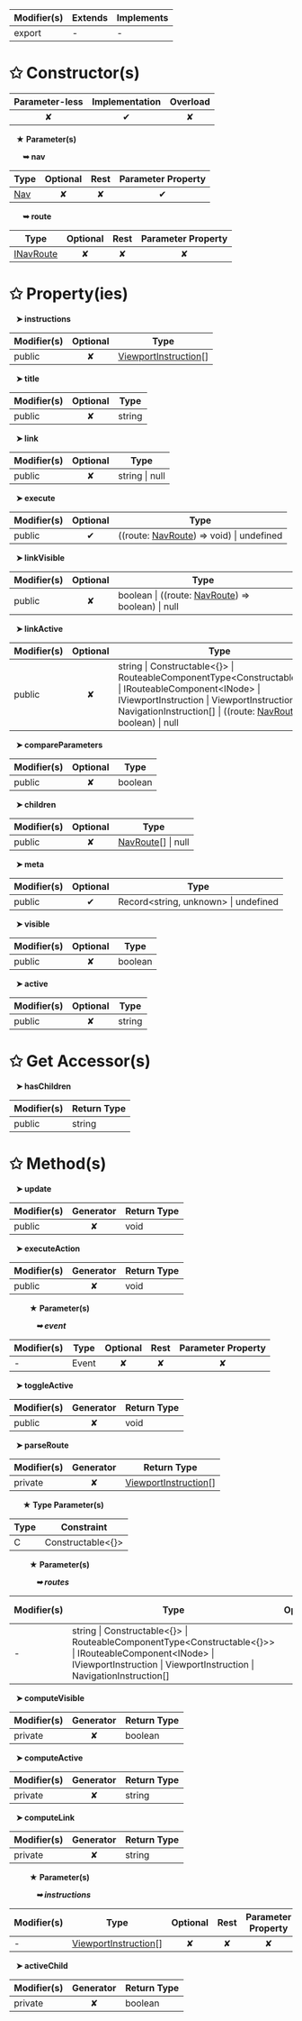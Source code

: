 | Modifier(s)                            | Extends                      | Implements                                    |
|----------------------------------------|------------------------------|-----------------------------------------------|
| export | - | - |

# &#10025; Constructor(s)

| Parameter-less                         | Implementation                          | Overload                          |
|:--------------------------------------:|:---------------------------------------:|:---------------------------------:|
| ✘ | ✔ | ✘ |

&nbsp;&nbsp; **&#9733; Parameter(s)**

&nbsp;&nbsp;&nbsp;&nbsp;&nbsp; **&#10149; nav**

| Type                        | Optional                           | Rest                          | Parameter Property                          |
|-----------------------------|:----------------------------------:|:-----------------------------:|:-------------------------------------------:|
| [Nav](/router/class/nav/nav.md) | ✘  | ✘ | ✔ |

&nbsp;&nbsp;&nbsp;&nbsp;&nbsp; **&#10149; route**

| Type                        | Optional                           | Rest                          | Parameter Property                          |
|-----------------------------|:----------------------------------:|:-----------------------------:|:-------------------------------------------:|
| [INavRoute](/router/interface/nav/inavroute.md) | ✘  | ✘ | ✘ |

# &#10025; Property(ies)

&nbsp;&nbsp; **&#10148; instructions**

| Modifier(s)                               | Optional                           | Type                         |
|-------------------------------------------|:----------------------------------:|------------------------------|
| public | ✘ | [ViewportInstruction](/router/class/viewport-instruction/viewportinstruction.md)[] |

&nbsp;&nbsp; **&#10148; title**

| Modifier(s)                               | Optional                           | Type                         |
|-------------------------------------------|:----------------------------------:|------------------------------|
| public | ✘ | string |

&nbsp;&nbsp; **&#10148; link**

| Modifier(s)                               | Optional                           | Type                         |
|-------------------------------------------|:----------------------------------:|------------------------------|
| public | ✘ | string &#124; null |

&nbsp;&nbsp; **&#10148; execute**

| Modifier(s)                               | Optional                           | Type                         |
|-------------------------------------------|:----------------------------------:|------------------------------|
| public | ✔ | ((route: [NavRoute](/router/class/nav-route/navroute.md)) =&gt; void) &#124; undefined |

&nbsp;&nbsp; **&#10148; linkVisible**

| Modifier(s)                               | Optional                           | Type                         |
|-------------------------------------------|:----------------------------------:|------------------------------|
| public | ✘ | boolean &#124; ((route: [NavRoute](/router/class/nav-route/navroute.md)) =&gt; boolean) &#124; null |

&nbsp;&nbsp; **&#10148; linkActive**

| Modifier(s)                               | Optional                           | Type                         |
|-------------------------------------------|:----------------------------------:|------------------------------|
| public | ✘ | string &#124; Constructable&lt;{}&gt; &#124; RouteableComponentType&lt;Constructable&lt;{}&gt;&gt; &#124; IRouteableComponent&lt;INode&gt; &#124; IViewportInstruction &#124; ViewportInstruction &#124; NavigationInstruction[] &#124; ((route: [NavRoute](/router/class/nav-route/navroute.md)) =&gt; boolean) &#124; null |

&nbsp;&nbsp; **&#10148; compareParameters**

| Modifier(s)                               | Optional                           | Type                         |
|-------------------------------------------|:----------------------------------:|------------------------------|
| public | ✘ | boolean |

&nbsp;&nbsp; **&#10148; children**

| Modifier(s)                               | Optional                           | Type                         |
|-------------------------------------------|:----------------------------------:|------------------------------|
| public | ✘ | [NavRoute](/router/class/nav-route/navroute.md)[] &#124; null |

&nbsp;&nbsp; **&#10148; meta**

| Modifier(s)                               | Optional                           | Type                         |
|-------------------------------------------|:----------------------------------:|------------------------------|
| public | ✔ | Record&lt;string, unknown&gt; &#124; undefined |

&nbsp;&nbsp; **&#10148; visible**

| Modifier(s)                               | Optional                           | Type                         |
|-------------------------------------------|:----------------------------------:|------------------------------|
| public | ✘ | boolean |

&nbsp;&nbsp; **&#10148; active**

| Modifier(s)                               | Optional                           | Type                         |
|-------------------------------------------|:----------------------------------:|------------------------------|
| public | ✘ | string |

# &#10025; Get Accessor(s)

&nbsp;&nbsp; **&#10148; hasChildren**

| Modifier(s)                              | Return Type                       |
|------------------------------------------|-----------------------------------|
| public | string |

# &#10025; Method(s)

&nbsp;&nbsp; **&#10148; update**

| Modifier(s)                              | Generator                          | Return Type                       |
|------------------------------------------|:----------------------------------:|-----------------------------------|
| public | ✘ | void |

&nbsp;&nbsp; **&#10148; executeAction**

| Modifier(s)                              | Generator                          | Return Type                       |
|------------------------------------------|:----------------------------------:|-----------------------------------|
| public | ✘ | void |

&nbsp;&nbsp;&nbsp;&nbsp;&nbsp;&nbsp;&nbsp;&nbsp; **&#9733; Parameter(s)**

&nbsp;&nbsp;&nbsp;&nbsp;&nbsp;&nbsp;&nbsp;&nbsp;&nbsp;&nbsp;&nbsp; _**&#10149; event**_

| Modifier(s)                              | Type                        | Optional                           | Rest                          | Parameter Property                          |
|------------------------------------------|-----------------------------|:----------------------------------:|:-----------------------------:|:-------------------------------------------:|
| - | Event | ✘  | ✘ | ✘ |

&nbsp;&nbsp; **&#10148; toggleActive**

| Modifier(s)                              | Generator                          | Return Type                       |
|------------------------------------------|:----------------------------------:|-----------------------------------|
| public | ✘ | void |

&nbsp;&nbsp; **&#10148; parseRoute**

| Modifier(s)                              | Generator                          | Return Type                       |
|------------------------------------------|:----------------------------------:|-----------------------------------|
| private | ✘ | [ViewportInstruction](/router/class/viewport-instruction/viewportinstruction.md)[] |

&nbsp;&nbsp;&nbsp;&nbsp;&nbsp; **&#9733; Type Parameter(s)**

| Type | Constraint              |
| ---- | ----------------------- |
| C    | Constructable&lt;{}&gt; |

&nbsp;&nbsp;&nbsp;&nbsp;&nbsp;&nbsp;&nbsp;&nbsp; **&#9733; Parameter(s)**

&nbsp;&nbsp;&nbsp;&nbsp;&nbsp;&nbsp;&nbsp;&nbsp;&nbsp;&nbsp;&nbsp; _**&#10149; routes**_

| Modifier(s)                              | Type                        | Optional                           | Rest                          | Parameter Property                          |
|------------------------------------------|-----------------------------|:----------------------------------:|:-----------------------------:|:-------------------------------------------:|
| - | string &#124; Constructable&lt;{}&gt; &#124; RouteableComponentType&lt;Constructable&lt;{}&gt;&gt; &#124; IRouteableComponent&lt;INode&gt; &#124; IViewportInstruction &#124; ViewportInstruction &#124; NavigationInstruction[] | ✘  | ✘ | ✘ |

&nbsp;&nbsp; **&#10148; computeVisible**

| Modifier(s)                              | Generator                          | Return Type                       |
|------------------------------------------|:----------------------------------:|-----------------------------------|
| private | ✘ | boolean |

&nbsp;&nbsp; **&#10148; computeActive**

| Modifier(s)                              | Generator                          | Return Type                       |
|------------------------------------------|:----------------------------------:|-----------------------------------|
| private | ✘ | string |

&nbsp;&nbsp; **&#10148; computeLink**

| Modifier(s)                              | Generator                          | Return Type                       |
|------------------------------------------|:----------------------------------:|-----------------------------------|
| private | ✘ | string |

&nbsp;&nbsp;&nbsp;&nbsp;&nbsp;&nbsp;&nbsp;&nbsp; **&#9733; Parameter(s)**

&nbsp;&nbsp;&nbsp;&nbsp;&nbsp;&nbsp;&nbsp;&nbsp;&nbsp;&nbsp;&nbsp; _**&#10149; instructions**_

| Modifier(s)                              | Type                        | Optional                           | Rest                          | Parameter Property                          |
|------------------------------------------|-----------------------------|:----------------------------------:|:-----------------------------:|:-------------------------------------------:|
| - | [ViewportInstruction](/router/class/viewport-instruction/viewportinstruction.md)[] | ✘  | ✘ | ✘ |

&nbsp;&nbsp; **&#10148; activeChild**

| Modifier(s)                              | Generator                          | Return Type                       |
|------------------------------------------|:----------------------------------:|-----------------------------------|
| private | ✘ | boolean |